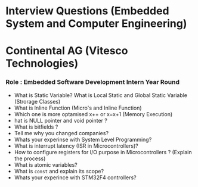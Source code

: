 # Interview Questions (Embedded System and Computer Engineering)

# Continental AG (Vitesco Technologies) 
### Role : Embedded Software Development Intern Year Round
- What is Static Variable? What is Local Static and Global Static Variable (Strorage Classes)
- What is Inline Function (Micro's and Inline Function)
- Which one is more optamised x++ or x=x+1 (Memory Execution)
- hat is NULL pointer and void pointer ?
- What is bitfields ?
- Tell me why you changed companies?
- Whats your experinse with System Level Programming?
- What is interrupt latency (ISR in Microcontrollers)?
- How to configure registers for I/O purpose in Microcontrollers ? (Explain the process)
- What is atomic variables?
- What is `const` and explain its scope?
- Whats your experince with STM32F4 controllers?

